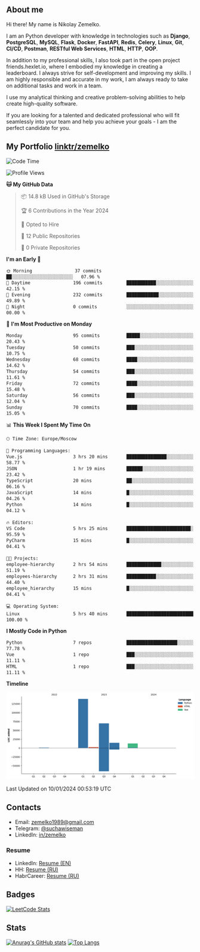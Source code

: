 ## About me
Hi there! My name is Nikolay Zemelko. 

I am an Python developer with knowledge in technologies such as **Django**, **PostgreSQL**, **MySQL**, **Flask**, **Docker**, **FastAPI**, **Redis**, **Celery**, **Linux**, **Git**, **CI/CD**, **Postman**, **RESTful Web Services**, **HTML**, **HTTP**, **OOP**.

In addition to my professional skills, I also took part in the open project friends.hexlet.io, where I embodied my knowledge in creating a leaderboard.
I always strive for self-development and improving my skills. I am highly responsible and accurate in my work, I am always ready to take on additional tasks and work in a team.

I use my analytical thinking and creative problem-solving abilities to help create high-quality software.

If you are looking for a talented and dedicated professional who will fit seamlessly into your team and help you achieve your goals - I am the perfect candidate for you.

## My Portfolio [linktr/zemelko](https://linktr.ee/zemelko)


<!--START_SECTION:waka-->
![Code Time](http://img.shields.io/badge/Code%20Time-65%20hrs%2011%20mins-blue)

![Profile Views](http://img.shields.io/badge/Profile%20Views-5-blue)

**🐱 My GitHub Data** 

> 📦 14.8 kB Used in GitHub's Storage 
 > 
> 🏆 6 Contributions in the Year 2024
 > 
> 💼 Opted to Hire
 > 
> 📜 12 Public Repositories 
 > 
> 🔑 0 Private Repositories 
 > 
**I'm an Early 🐤** 

```text
🌞 Morning                37 commits          ██░░░░░░░░░░░░░░░░░░░░░░░   07.96 % 
🌆 Daytime                196 commits         ███████████░░░░░░░░░░░░░░   42.15 % 
🌃 Evening                232 commits         ████████████░░░░░░░░░░░░░   49.89 % 
🌙 Night                  0 commits           ░░░░░░░░░░░░░░░░░░░░░░░░░   00.00 % 
```
📅 **I'm Most Productive on Monday** 

```text
Monday                   95 commits          █████░░░░░░░░░░░░░░░░░░░░   20.43 % 
Tuesday                  50 commits          ███░░░░░░░░░░░░░░░░░░░░░░   10.75 % 
Wednesday                68 commits          ████░░░░░░░░░░░░░░░░░░░░░   14.62 % 
Thursday                 54 commits          ███░░░░░░░░░░░░░░░░░░░░░░   11.61 % 
Friday                   72 commits          ████░░░░░░░░░░░░░░░░░░░░░   15.48 % 
Saturday                 56 commits          ███░░░░░░░░░░░░░░░░░░░░░░   12.04 % 
Sunday                   70 commits          ████░░░░░░░░░░░░░░░░░░░░░   15.05 % 
```


📊 **This Week I Spent My Time On** 

```text
🕑︎ Time Zone: Europe/Moscow

💬 Programming Languages: 
Vue.js                   3 hrs 20 mins       ███████████████░░░░░░░░░░   58.77 % 
JSON                     1 hr 19 mins        ██████░░░░░░░░░░░░░░░░░░░   23.42 % 
TypeScript               20 mins             ██░░░░░░░░░░░░░░░░░░░░░░░   06.16 % 
JavaScript               14 mins             █░░░░░░░░░░░░░░░░░░░░░░░░   04.26 % 
Python                   14 mins             █░░░░░░░░░░░░░░░░░░░░░░░░   04.12 % 

🔥 Editors: 
VS Code                  5 hrs 25 mins       ████████████████████████░   95.59 % 
PyCharm                  15 mins             █░░░░░░░░░░░░░░░░░░░░░░░░   04.41 % 

🐱‍💻 Projects: 
employee-hierarchy       2 hrs 54 mins       █████████████░░░░░░░░░░░░   51.19 % 
employees-hierarchy      2 hrs 31 mins       ███████████░░░░░░░░░░░░░░   44.40 % 
employee_hierarchy       15 mins             █░░░░░░░░░░░░░░░░░░░░░░░░   04.41 % 

💻 Operating System: 
Linux                    5 hrs 40 mins       █████████████████████████   100.00 % 
```

**I Mostly Code in Python** 

```text
Python                   7 repos             ███████████████████░░░░░░   77.78 % 
Vue                      1 repo              ███░░░░░░░░░░░░░░░░░░░░░░   11.11 % 
HTML                     1 repo              ███░░░░░░░░░░░░░░░░░░░░░░   11.11 % 
```



**Timeline**

![Lines of Code chart](https://raw.githubusercontent.com/zemelko/zemelko/main/assets/bar_graph.png)


 Last Updated on 10/01/2024 00:53:19 UTC
<!--END_SECTION:waka-->

## Contacts

* Email: [zemelko1989@gmail.com](mailto:zemelko1989@gmail.com)
* Telegram: [@suchawiseman](https://t.me/suchawiseman)
* LinkedIn: [in/zemelko](https://www.linkedin.com/in/zemelko)

### Resume

* LinkedIn: [Resume (EN)](https://www.linkedin.com/in/zemelko)
* HH: [Resume (RU)](https://hh.ru/resume/4a4435a9ff09e87f6c0039ed1f4e475572454c)
* HabrCareer: [Resume (RU)](https://career.habr.com/zemelko1)

## Badges

[![LeetCode Stats](https://leetcode.card.workers.dev/zemelko?font=source_code_pro&extension=null)](https://leetcode.com/zemelko/)

## Stats
[![Anurag's GitHub stats](https://github-readme-stats.vercel.app/api?username=zemelko)](https://github.com/zemelko/github-readme-stats)
[![Top Langs](https://github-readme-stats.vercel.app/api/top-langs/?username=zemelko&layout=compact&langs_count=10)](https://github.com/zemelko/github-readme-stats)
